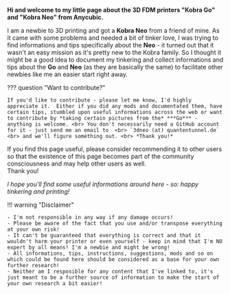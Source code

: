 <link rel=”manifest” href=”docs/manifest.webmanifest”>

**Hi and welcome to my little page about the 3D FDM printers "Kobra Go" and "Kobra Neo" from Anycubic.**   
  
I am a newbie to 3D printing and got a **Kobra Neo** from a friend of mine. As it came with some problems and needed a bit of tinker love, I was trying to find informations and tips specifically about the **Neo** - it turned out that it wasn't an easy mission as it's pretty new to the Kobra family. So I thought it might be a good idea to document my tinkering and collect informations and tips about the **Go** and **Neo** (as they are basically the same) to facilitate other newbies like me an easier start right away.   
  
??? question "Want to contribute?"  

    If you'd like to contribute - please let me know, I'd highly appreciate it.  Either if you did any mods and documentated them, have certain tips, stumbled upon useful informations across the web or want to contribute by *taking certain pictures from the* ***Go*** - anything is welcome. <br> You don't necessarily need a GitHub account for it - just send me an email to  <br> `3dneo (at) quantentunnel.de` <br> and we'll figure something out. <br> *Thank you!* 
  
If you find this page useful, please consider recommending it to other users so that the existence of this page becomes part of the community consciousness and may help other users as well.   
Thank you!  
  
*I hope you'll find some useful informations around here - so: happy tinkering and printing!*   
  
!!! warning "Disclaimer"

    - I'm not responsible in any way if any damage occurs! 
    - Please be aware of the fact that you use and/or transpose everything at your own risk! 
    - It can't be guaranteed that everything is correct and that it wouldn't harm your printer or even yourself - keep in mind that I'm NO expert by all means! I'm a newbie and might be wrong! 
    - All informations, tips, instructions, suggestions, mods and so on which could be found here should be considered as a base for your own further research! 
    - Neither am I resposible for any content that I've linked to, it's just meant to be a further source of information to make the start of your own research a bit easier! 


